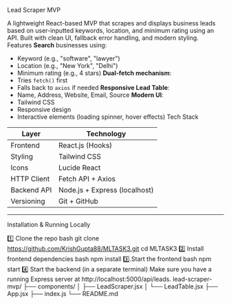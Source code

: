 Lead Scraper MVP

A lightweight React-based MVP that scrapes and displays business leads based on user-inputted keywords, location, and minimum rating using an API. Built with clean UI, fallback error handling, and modern styling.
Features
 **Search** businesses using:
  - Keyword (e.g., "software", "lawyer")
  - Location (e.g., "New York", "Delhi")
  - Minimum rating (e.g., 4 stars)
 **Dual-fetch mechanism**:
  - Tries `fetch()` first
  - Falls back to `axios` if needed
 **Responsive Lead Table**:
  - Name, Address, Website, Email, Source
 **Modern UI**:
  - Tailwind CSS
  - Responsive design
  - Interactive elements (loading spinner, hover effects)
 Tech Stack

| Layer        | Technology                     |
|-------------|--------------------------------|
| Frontend     | React.js (Hooks)               |
| Styling      | Tailwind CSS                   |
| Icons        | Lucide React                   |
| HTTP Client  | Fetch API + Axios              |
| Backend API  | Node.js + Express (localhost)  |
| Versioning   | Git + GitHub                   |

---
Installation & Running Locally

1️⃣ Clone the repo
bash
git clone https://github.com/KrishGupta88/MLTASK3.git
cd MLTASK3
2️⃣ Install frontend dependencies
bash
npm install
3️⃣.Start the frontend
bash
npm start
4️⃣ Start the backend (in a separate terminal)
Make sure you have a running Express server at http://localhost:5000/api/leads.
lead-scraper-mvp/
├── components/
│   ├── LeadScraper.jsx
│   └── LeadTable.jsx
├── App.jsx
├── index.js
└── README.md


